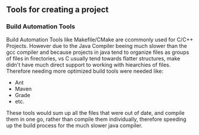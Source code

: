 ## Tools for creating a project

### Build Automation Tools
Build Automation Tools like Makefile/CMake are ccommonly used for C/C++ Projects. However due to the Java Compiler beeing much slower than the gcc compiler and because projects in java tend to organize files as groups of files in firectories, vs C usually tend towards flatter structures, make didn't have much direct support to working with hiearchies of files. Therefore needing more optimized build tools were needed like:
- Ant
- Maven 
- Grade
- etc.

These tools would sum up all the files that were out of date, and compile them in one go, rather than compile them individually, therefore speeding up the build process for the much slower java compiler.
